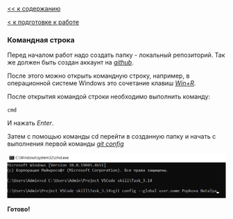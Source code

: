 [<< к содержанию](./readme.md)

[< к подготовке к работе](./startwork.md)

### Командная строка

Перед началом работ надо создать папку - локальный репозиторий. Так же должен быть создан аккаунт на <u>*[github](https://github.com)*</u>.

После этого можно открыть командную строку,   например, в операционной системе Windows это сочетание клавиш <u>*Win+R*</u>. 

После открытия командой строки необходимо выполнить команду: 
```bash=
cmd
```
И нажать *Enter*.

Затем с помощью команды cd перейти в созданную папку и начать с выполнения первой команды <u>*[git config](./config.md)*</u>

![Командная строка](./assets/comstr.png)

**Готово!**